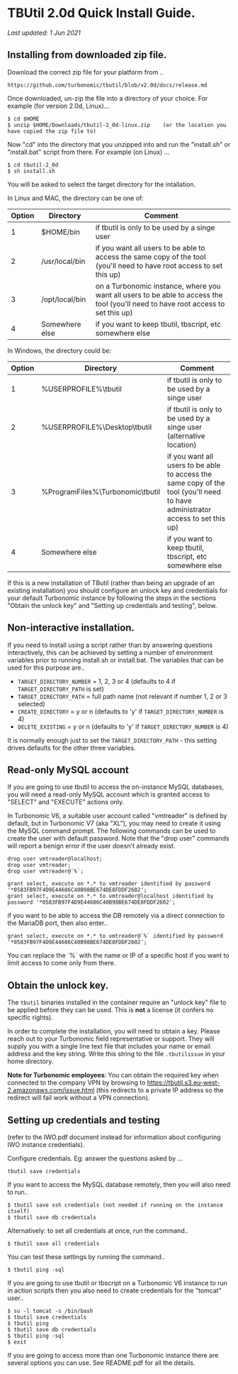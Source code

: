 # TBUtil 2.0d Quick Install Guide.

*Last updated: 1 Jun 2021*

## Installing from downloaded zip file.

Download the correct zip file for your platform from ..

`https://github.com/turbonomic/tbutil/blob/v2.0d/docs/release.md`

Once downloaded, un-zip the file into a directory of your choice. For example (for version 2.0d, Linux)...

```
$ cd $HOME
$ unzip $HOME/Downloads/tbutil-2_0d-linux.zip    (or the location you have copied the zip file to)
```

Now "cd" into the directory that you unzipped into and run the "install.sh" or "install.bat" script from there. For example (on Linux) ...

```
$ cd tbutil-2_0d
$ sh install.sh
```

You will be asked to select the target directory for the intallation.

In Linux and MAC, the directory can be one of:

| Option | Directory | Comment |
| ------ | --------- | --------|
| 1 | $HOME/bin | if tbutil is only to be used by a singe user |
| 2 | /usr/local/bin | if you want all users to be able to access the same copy of the tool (you'll need to have root access to set this up) |
| 3 | /opt/local/bin | on a Turbonomic instance, where you want all users to be able to access the tool (you'll need to have root access to set this up) |
| 4 | Somewhere else | if you want to keep tbutil, tbscript, etc somewhere else |

In Windows, the directory could be:

| Option | Directory | Comment |
| ------ | --------- | --------|
| 1 | %USERPROFILE%\tbutil | if tbutil is only to be used by a singe user |
| 2 | %USERPROFILE%\Desktop\tbutil | if tbutil is only to be used by a singe user (alternative location) |
| 3 | %ProgramFiles%\Turbonomic\tbutil | if you want all users to be able to access the same copy of the tool (you'll need to have administrator access to set this up) |
| 4 | Somewhere else | if you want to keep tbutil, tbscript, etc somewhere else |

If this is a new installation of TButil (rather than being an upgrade of an existing installation) you should configure an unlock key and credentials for your default Turbonomic instance by following the steps in the sections "Obtain the unlock key" and "Setting up credentials and testing", below.

## Non-interactive installation.

If you need to install using a script rather than by answering questions interactively, this can be achieved by setting a number of environment variables prior to running install.sh or install.bat. The variables that can be used for this purpose are..

- `TARGET_DIRECTORY_NUMBER` = 1, 2, 3 or 4 (defaults to 4 if `TARGET_DIRECTORY_PATH` is set)
- `TARGET_DIRECTORY_PATH` = full path name (not relevant if number 1, 2 or 3 selected)
- `CREATE_DIRECTORY` = y or n (defaults to 'y' if `TARGET_DIRECTORY_NUMBER` is 4)
- `DELETE_EXISTING` = y or n (defaults to 'y' if `TARGET_DIRECTORY_NUMBER` is 4)

It is normally enough just to set the `TARGET_DIRECTORY_PATH` - this setting drives defaults for the other three variables.

## Read-only MySQL account

If you are going to use tbutil to access the on-instance MySQL databases, you will need a read-only MySQL account which is granted access to "SELECT" and "EXECUTE" actions only.

In Turbonomic V6, a suitable user account called "vmtreader" is defined by default, but in Turbonomic V7 (aka "XL"), you may need to create it using the MySQL command prompt. The following commands can be used to create the user with default password. Note that the "drop user" commands will report a benign error if the user doesn't already exist.

```
drop user vmtreader@localhost;
drop user vmtreader;
drop user vmtreader@`%`;

grant select, execute on *.* to vmtreader identified by password '*0583FB97F4D9E44686C40B98BE674DE8FDDF2602';
grant select, execute on *.* to vmtreader@localhost identified by password '*0583FB97F4D9E44686C40B98BE674DE8FDDF2602';
```

if you want to be able to access the DB remotely via a direct connection to the MariaDB port, then also enter..

```
grant select, execute on *.* to vmtreader@`%` identified by password '*0583FB97F4D9E44686C40B98BE674DE8FDDF2602';
```

You can replace the \`%\` with the name or IP of a specific host if you want to limit access to come only from there.


## Obtain the unlock key.

The `tbutil` binaries installed in the container require an "unlock key" file to be applied before they can be used. This is **not** a license (it confers no specific rights).

In order to complete the installation, you will need to obtain a key. Please reach out to your Turbonomic field representative or support. They will supply you with a single line text file that includes your name or email address and the key string. Write this string to the file `.tbutilissue` in your home directory.

**Note for Turbonomic employees**: You can obtain the required key when connected to the company VPN by browsing to https://tbutil.s3.eu-west-2.amazonaws.com/issue.html (this redirects to a private IP address so the redirect will fail work without a VPN connection).


## Setting up credentials and testing

(refer to the IWO.pdf document instead for information about configuring IWO instance credentials).

Configure credentials. Eg: answer the questions asked by ...

```
tbutil save credentials
```

If you want to access the MySQL database remotely, then you will also need to run..

```
$ tbutil save ssh credentials (not needed if running on the instance itself)
$ tbutil save db credentials
```

Alternatively: to set all credentials at once, run the command..

```
$ tbutil save all credentials
```

You can test these settings by running the command..

```
$ tbutil ping -sql
```

If you are going to use tbutil or tbscript on a Turbonomic V6 instance to run in action scripts then you also need to create credentials for the "tomcat" user..

```
$ su -l tomcat -s /bin/bash
$ tbutil save credentials
$ tbutil ping
$ tbutil save db credentials
$ tbutil ping -sql
$ exit
```

If you are going to access more than one Turbonomic instance there are several options you can use. See README.pdf for all the details.
